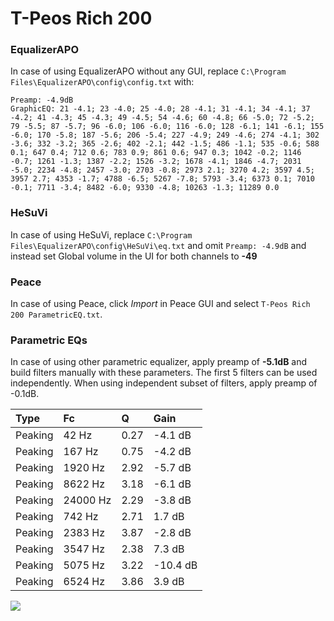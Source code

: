 # T-Peos Rich 200

### EqualizerAPO
In case of using EqualizerAPO without any GUI, replace `C:\Program Files\EqualizerAPO\config\config.txt`
with:
```
Preamp: -4.9dB
GraphicEQ: 21 -4.1; 23 -4.0; 25 -4.0; 28 -4.1; 31 -4.1; 34 -4.1; 37 -4.2; 41 -4.3; 45 -4.3; 49 -4.5; 54 -4.6; 60 -4.8; 66 -5.0; 72 -5.2; 79 -5.5; 87 -5.7; 96 -6.0; 106 -6.0; 116 -6.0; 128 -6.1; 141 -6.1; 155 -6.0; 170 -5.8; 187 -5.6; 206 -5.4; 227 -4.9; 249 -4.6; 274 -4.1; 302 -3.6; 332 -3.2; 365 -2.6; 402 -2.1; 442 -1.5; 486 -1.1; 535 -0.6; 588 0.1; 647 0.4; 712 0.6; 783 0.9; 861 0.6; 947 0.3; 1042 -0.2; 1146 -0.7; 1261 -1.3; 1387 -2.2; 1526 -3.2; 1678 -4.1; 1846 -4.7; 2031 -5.0; 2234 -4.8; 2457 -3.0; 2703 -0.8; 2973 2.1; 3270 4.2; 3597 4.5; 3957 2.7; 4353 -1.7; 4788 -6.5; 5267 -7.8; 5793 -3.4; 6373 0.1; 7010 -0.1; 7711 -3.4; 8482 -6.0; 9330 -4.8; 10263 -1.3; 11289 0.0
```

### HeSuVi
In case of using HeSuVi, replace `C:\Program Files\EqualizerAPO\config\HeSuVi\eq.txt` and omit `Preamp:
-4.9dB` and instead set Global volume in the UI for both channels to **-49**

### Peace
In case of using Peace, click *Import* in Peace GUI and select `T-Peos Rich 200 ParametricEQ.txt`.

### Parametric EQs
In case of using other parametric equalizer, apply preamp of **-5.1dB** and build filters manually
with these parameters. The first 5 filters can be used independently.
When using independent subset of filters, apply preamp of -0.1dB.

| Type    | Fc       |    Q | Gain     |
|:--------|:---------|:-----|:---------|
| Peaking | 42 Hz    | 0.27 | -4.1 dB  |
| Peaking | 167 Hz   | 0.75 | -4.2 dB  |
| Peaking | 1920 Hz  | 2.92 | -5.7 dB  |
| Peaking | 8622 Hz  | 3.18 | -6.1 dB  |
| Peaking | 24000 Hz | 2.29 | -3.8 dB  |
| Peaking | 742 Hz   | 2.71 | 1.7 dB   |
| Peaking | 2383 Hz  | 3.87 | -2.8 dB  |
| Peaking | 3547 Hz  | 2.38 | 7.3 dB   |
| Peaking | 5075 Hz  | 3.22 | -10.4 dB |
| Peaking | 6524 Hz  | 3.86 | 3.9 dB   |

![](https://raw.githubusercontent.com/jaakkopasanen/AutoEq/master/results/innerfidelity/sbaf-serious/T-Peos%20Rich%20200/T-Peos%20Rich%20200.png)